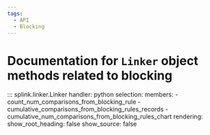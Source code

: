 ```yaml
---
tags:
  - API
  - Blocking
---
```


# Documentation for `Linker` object methods related to blocking


::: splink.linker.Linker
    handler: python
    selection:
      members:
        - count_num_comparisons_from_blocking_rule
        - cumulative_comparisons_from_blocking_rules_records
        - cumulative_num_comparisons_from_blocking_rules_chart
    rendering:
      show_root_heading: false
      show_source: false


